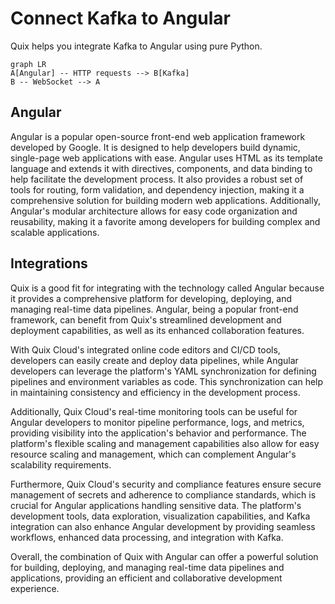 # Connect Kafka to Angular

Quix helps you integrate Kafka to Angular using pure Python.

```mermaid
graph LR
A[Angular] -- HTTP requests --> B[Kafka]
B -- WebSocket --> A
```

## Angular

Angular is a popular open-source front-end web application framework developed by Google. It is designed to help developers build dynamic, single-page web applications with ease. Angular uses HTML as its template language and extends it with directives, components, and data binding to help facilitate the development process. It also provides a robust set of tools for routing, form validation, and dependency injection, making it a comprehensive solution for building modern web applications. Additionally, Angular's modular architecture allows for easy code organization and reusability, making it a favorite among developers for building complex and scalable applications.

## Integrations

Quix is a good fit for integrating with the technology called Angular because it provides a comprehensive platform for developing, deploying, and managing real-time data pipelines. Angular, being a popular front-end framework, can benefit from Quix's streamlined development and deployment capabilities, as well as its enhanced collaboration features. 

With Quix Cloud's integrated online code editors and CI/CD tools, developers can easily create and deploy data pipelines, while Angular developers can leverage the platform's YAML synchronization for defining pipelines and environment variables as code. This synchronization can help in maintaining consistency and efficiency in the development process.

Additionally, Quix Cloud's real-time monitoring tools can be useful for Angular developers to monitor pipeline performance, logs, and metrics, providing visibility into the application's behavior and performance. The platform's flexible scaling and management capabilities also allow for easy resource scaling and management, which can complement Angular's scalability requirements.

Furthermore, Quix Cloud's security and compliance features ensure secure management of secrets and adherence to compliance standards, which is crucial for Angular applications handling sensitive data. The platform's development tools, data exploration, visualization capabilities, and Kafka integration can also enhance Angular development by providing seamless workflows, enhanced data processing, and integration with Kafka.

Overall, the combination of Quix with Angular can offer a powerful solution for building, deploying, and managing real-time data pipelines and applications, providing an efficient and collaborative development experience.

